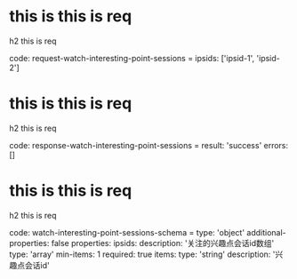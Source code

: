 # this is this is req

h2 this is req

code:
    request-watch-interesting-point-sessions =
  ipsids: ['ipsid-1', 'ipsid-2']


# this is this is req

h2 this is req

code:
    response-watch-interesting-point-sessions =
  result: 'success'
  errors: []


# this is this is req

h2 this is req

code:
    watch-interesting-point-sessions-schema =
  type: 'object'
  additional-properties: false
  properties:
    ipsids:
      description: '关注的兴趣点会话id数组'
      type: 'array'
      min-items: 1
      required: true
      items:
        type: 'string'
        description: '兴趣点会话id'


